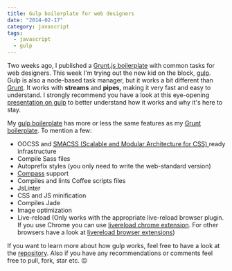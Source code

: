 ```yaml
---
title: Gulp boilerplate for web designers
date: "2014-02-17"
category: javascript
tags:
  - javascript
  - gulp
---
```


Two weeks ago, I published a [Grunt.js boilerplate](http://phrappe.com/javascript/grunt-boilerplate-for-web-designers/ "Grunt boilerplate for web designers") with common tasks for web designers. This week I'm trying out the new kid on the block, [gulp](http://gulpjs.com/ "gulp.js"). Gulp is also a node-based task manager, but it works a bit different than [Grunt](http://gruntjs.com/ "Grunt"). It works with **streams** and **pipes,** making it very fast and easy to understand. I strongly recommend you have a look at this eye-opening [presentation on gulp](http://slid.es/contra/gulp "Gulp - The streaming build system") to better understand how it works and why it's here to stay.

My [gulp boilerplate](https://github.com/tsevdos/Gulp-boilerplate-for-web-designers "Gulp boilerplate for web designers") has more or less the same features as my [Grunt boilerplate](https://github.com/tsevdos/Grunt-boilerplate-for-web-designers "Grunt boilerplate for web designers"). To mention a few:

- OOCSS and [SMACSS (Scalable and Modular Architecture for CSS) ](http://smacss.com/)ready infrastructure
- Compile Sass files
- Autoprefix styles (you only need to write the web-standard version)
- [Compass](http://compass-style.org/) support
- Compiles and lints Coffee scripts files
- JsLinter
- CSS and JS minification
- Compiles Jade
- Image optimization
- Live-reload (Only works with the appropriate live-reload browser plugin. If you use Chrome you can use [livereload chrome extension](https://chrome.google.com/webstore/detail/livereload/jnihajbhpnppcggbcgedagnkighmdlei). For other browsers have a look at [livereload browser extensions](http://feedback.livereload.com/knowledgebase/articles/86242-how-do-i-install-and-use-the-browser-extensions-))

If you want to learn more about how gulp works, feel free to have a look at the [repository](https://github.com/tsevdos/Gulp-boilerplate-for-web-designers "Gulp boilerplate for web designers"). Also if you have any recommendations or comments feel free to pull, fork, star etc. 😉
